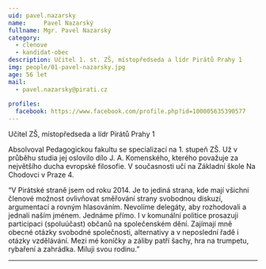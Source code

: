 ```yaml
---
uid: pavel.nazarsky
name:     Pavel Nazarský
fullname: Mgr. Pavel Nazarský 
category:
  - clenove
  - kandidat-obec
description: Učitel 1. st. ZŠ, místopředseda a lídr Pirátů Prahy 1
img: people/01-pavel-nazarsky.jpg
age: 56 let
mail:
  - pavel.nazarsky@pirati.cz
 
profiles:
  facebook: https://www.facebook.com/profile.php?id=100005635390577
---
```


Učitel ZŠ, místopředseda a lídr Pirátů Prahy 1

Absolvoval Pedagogickou fakultu se specializací na 1. stupeň ZŠ. Už v průběhu studia jej oslovilo dílo J. A. Komenského, kterého považuje za největšího ducha evropské filosofie.
V současnosti učí na Základní škole Na Chodovci v Praze 4.

“V Pirátské straně jsem od roku 2014. Je to jediná strana, kde mají všichni členové možnost ovlivňovat směřování strany svobodnou diskuzí, argumentací a rovným hlasováním. Nevolíme delegáty, aby rozhodovali a jednali naším jménem. Jednáme přímo.
I v komunální politice prosazuji participaci (spoluúčast) občanů na společenském dění.
Zajímají mně obecné otázky svobodné společnosti, alternativy a v neposlední řadě i otázky vzdělávání.
Mezi mé koníčky a záliby patří šachy, hra na trumpetu, rybaření a zahrádka.
Miluji svou rodinu.”

---